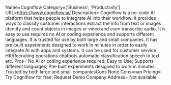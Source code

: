 Name=Cogniflow
Category=['Business', 'Productivity']
URL=https://www.cogniflow.ai/
Description= Cogniflow is a no-code AI platform that helps people to integrate AI into their workflow. It provides ways to classify customer interactions extract the info from text or images identify and count objects in images or video and even transcribe audio. It is easy to use requires no AI or coding experience and supports different languages. It is trusted for use by both large and small companies. It has pre-built experiments designed to work in minutes in order to easily integrate AI with apps and systems. It can be used for customer service HR/Recruiting operations chatbots automatic classification speech to text etc. 
Pros= No AI or coding experience required; Easy to Use; Supports different languages; Pre-built experiments designed to work in minutes; Trusted by both large and small companiesCons None 
Cons=nan
Pricing= Try Cogniflow for free; Request Demo 
Company Address= Not available

